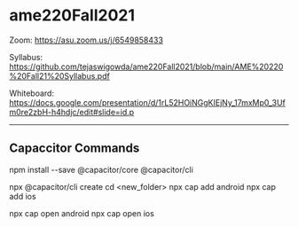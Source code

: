 # ame220Fall2021

Zoom: https://asu.zoom.us/j/6549858433

Syllabus: https://github.com/tejaswigowda/ame220Fall2021/blob/main/AME%20220%20Fall21%20Syllabus.pdf

Whiteboard: https://docs.google.com/presentation/d/1rL52HOiNGgKIEjNy_17mxMp0_3Ufm0re2zbH-h4hdjc/edit#slide=id.p



------

## Capaccitor Commands

npm install --save @capacitor/core @capacitor/cli


npx @capacitor/cli create
cd <new_folder>
npx cap add android
npx cap add ios

npx cap open android
npx cap open ios
